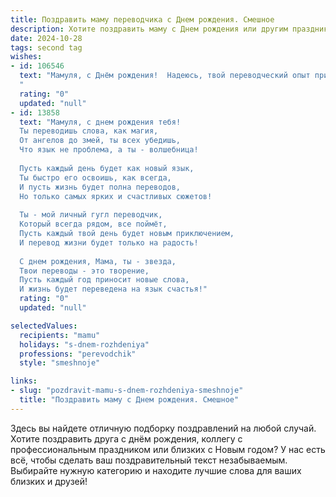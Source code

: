 ```yaml
---
title: Поздравить маму переводчика c Днем рождения. Смешное
description: Хотите поздравить маму c Днем рождения или другим праздником? Наш ИИ создаст незабываемое поздравление, а вы обязательно выделитесь среди других.  
date: 2024-10-28
tags: second tag
wishes:
- id: 106546
  text: "Мамуля, с Днём рождения!  Надеюсь, твой переводческий опыт пригодится тебе сегодня, чтобы расшифровать все эти поздравления, подарки и пожелания, которые, я уверен, полны скрытых смыслов и двусмысленностей!  Желаю тебе года, наполненного не только удачными переводами, но и море позитива, смеха и  —  ещё больше тортиков!
  "
  rating: "0"
  updated: "null"
- id: 13858
  text: "Мамуля, с днем рождения тебя!
  Ты переводишь слова, как магия,
  От ангелов до змей, ты всех убедишь,
  Что язык не проблема, а ты - волшебница!
  
  Пусть каждый день будет как новый язык,
  Ты быстро его освоишь, как всегда,
  И пусть жизнь будет полна переводов,
  Но только самых ярких и счастливых сюжетов!
  
  Ты - мой личный гугл переводчик,
  Который всегда рядом, все поймёт,
  Пусть каждый твой день будет новым приключением,
  И перевод жизни будет только на радость!
  
  С днем рождения, Мама, ты - звезда,
  Твои переводы - это творение,
  Пусть каждый год приносит новые слова,
  И жизнь будет переведена на язык счастья!"
  rating: "0"
  updated: "null"

selectedValues:
  recipients: "mamu"
  holidays: "s-dnem-rozhdeniya"
  professions: "perevodchik"
  style: "smeshnoje"

links:
- slug: "pozdravit-mamu-s-dnem-rozhdeniya-smeshnoje"
  title: "Поздравить маму c Днем рождения. Смешное"
---
```


Здесь вы найдете отличную подборку поздравлений на любой случай.
Хотите поздравить друга с днём рождения, коллегу с профессиональным праздником или близких с Новым годом? У нас есть всё, чтобы сделать ваш поздравительный текст незабываемым. Выбирайте нужную категорию и находите лучшие слова для ваших близких и друзей!
